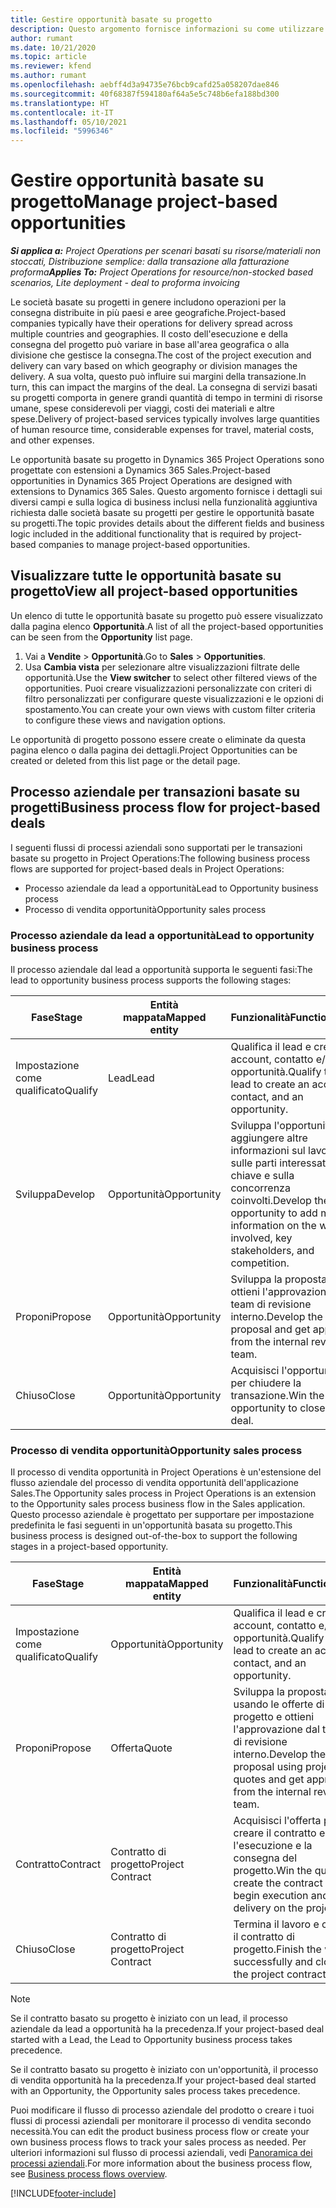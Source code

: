 ```yaml
---
title: Gestire opportunità basate su progetto
description: Questo argomento fornisce informazioni su come utilizzare le opportunità correlate ai progetti.
author: rumant
ms.date: 10/21/2020
ms.topic: article
ms.reviewer: kfend
ms.author: rumant
ms.openlocfilehash: aebff4d3a94735e76bcb9cafd25a058207dae846
ms.sourcegitcommit: 40f68387f594180af64a5e5c748b6efa188bd300
ms.translationtype: HT
ms.contentlocale: it-IT
ms.lasthandoff: 05/10/2021
ms.locfileid: "5996346"
---
```

# <a name="manage-project-based-opportunities"></a><span data-ttu-id="2403f-103">Gestire opportunità basate su progetto</span><span class="sxs-lookup"><span data-stu-id="2403f-103">Manage project-based opportunities</span></span>

<span data-ttu-id="2403f-104">_**Si applica a:** Project Operations per scenari basati su risorse/materiali non stoccati, Distribuzione semplice: dalla transazione alla fatturazione proforma_</span><span class="sxs-lookup"><span data-stu-id="2403f-104">_**Applies To:** Project Operations for resource/non-stocked based scenarios, Lite deployment - deal to proforma invoicing_</span></span>

<span data-ttu-id="2403f-105">Le società basate su progetti in genere includono operazioni per la consegna distribuite in più paesi e aree geografiche.</span><span class="sxs-lookup"><span data-stu-id="2403f-105">Project-based companies typically have their operations for delivery spread across multiple countries and geographies.</span></span> <span data-ttu-id="2403f-106">Il costo dell'esecuzione e della consegna del progetto può variare in base all'area geografica o alla divisione che gestisce la consegna.</span><span class="sxs-lookup"><span data-stu-id="2403f-106">The cost of the project execution and delivery can vary  based on which geography or division manages the delivery.</span></span> <span data-ttu-id="2403f-107">A sua volta, questo può influire sui margini della transazione.</span><span class="sxs-lookup"><span data-stu-id="2403f-107">In turn, this can impact the margins of the deal.</span></span> <span data-ttu-id="2403f-108">La consegna di servizi basati su progetti comporta in genere grandi quantità di tempo in termini di risorse umane, spese considerevoli per viaggi, costi dei materiali e altre spese.</span><span class="sxs-lookup"><span data-stu-id="2403f-108">Delivery of project-based services typically involves large quantities of human resource time, considerable expenses for travel, material costs, and other expenses.</span></span>

<span data-ttu-id="2403f-109">Le opportunità basate su progetto in Dynamics 365 Project Operations sono progettate con estensioni a Dynamics 365 Sales.</span><span class="sxs-lookup"><span data-stu-id="2403f-109">Project-based opportunities in Dynamics 365 Project Operations are designed with extensions to Dynamics 365 Sales.</span></span> <span data-ttu-id="2403f-110">Questo argomento fornisce i dettagli sui diversi campi e sulla logica di business inclusi nella funzionalità aggiuntiva richiesta dalle società basate su progetti per gestire le opportunità basate su progetti.</span><span class="sxs-lookup"><span data-stu-id="2403f-110">The topic provides details about the different fields and business logic included in the additional functionality that is required by project-based companies to manage project-based opportunities.</span></span>

## <a name="view-all-project-based-opportunities"></a><span data-ttu-id="2403f-111">Visualizzare tutte le opportunità basate su progetto</span><span class="sxs-lookup"><span data-stu-id="2403f-111">View all project-based opportunities</span></span>

<span data-ttu-id="2403f-112">Un elenco di tutte le opportunità basate su progetto può essere visualizzato dalla pagina elenco **Opportunità**.</span><span class="sxs-lookup"><span data-stu-id="2403f-112">A list of all the project-based opportunities can be seen from the **Opportunity** list page.</span></span> 

1. <span data-ttu-id="2403f-113">Vai a **Vendite** > **Opportunità**.</span><span class="sxs-lookup"><span data-stu-id="2403f-113">Go to **Sales** > **Opportunities**.</span></span>
2. <span data-ttu-id="2403f-114">Usa **Cambia vista** per selezionare altre visualizzazioni filtrate delle opportunità.</span><span class="sxs-lookup"><span data-stu-id="2403f-114">Use the **View switcher** to select other filtered views of the opportunities.</span></span> <span data-ttu-id="2403f-115">Puoi creare visualizzazioni personalizzate con criteri di filtro personalizzati per configurare queste visualizzazioni e le opzioni di spostamento.</span><span class="sxs-lookup"><span data-stu-id="2403f-115">You can create your own views with custom filter criteria to configure these views and navigation options.</span></span>

<span data-ttu-id="2403f-116">Le opportunità di progetto possono essere create o eliminate da questa pagina elenco o dalla pagina dei dettagli.</span><span class="sxs-lookup"><span data-stu-id="2403f-116">Project Opportunities can be created or deleted from this list page or the detail page.</span></span>

## <a name="business-process-flow-for-project-based-deals"></a><span data-ttu-id="2403f-117">Processo aziendale per transazioni basate su progetti</span><span class="sxs-lookup"><span data-stu-id="2403f-117">Business process flow for project-based deals</span></span>

<span data-ttu-id="2403f-118">I seguenti flussi di processi aziendali sono supportati per le transazioni basate su progetto in Project Operations:</span><span class="sxs-lookup"><span data-stu-id="2403f-118">The following business process flows are supported for project-based deals in Project Operations:</span></span>

- <span data-ttu-id="2403f-119">Processo aziendale da lead a opportunità</span><span class="sxs-lookup"><span data-stu-id="2403f-119">Lead to Opportunity business process</span></span>
- <span data-ttu-id="2403f-120">Processo di vendita opportunità</span><span class="sxs-lookup"><span data-stu-id="2403f-120">Opportunity sales process</span></span>

### <a name="lead-to-opportunity-business-process"></a><span data-ttu-id="2403f-121">Processo aziendale da lead a opportunità</span><span class="sxs-lookup"><span data-stu-id="2403f-121">Lead to opportunity business process</span></span> 
<span data-ttu-id="2403f-122">Il processo aziendale dal lead a opportunità supporta le seguenti fasi:</span><span class="sxs-lookup"><span data-stu-id="2403f-122">The lead to opportunity business process supports the following stages:</span></span>

| <span data-ttu-id="2403f-123">Fase</span><span class="sxs-lookup"><span data-stu-id="2403f-123">Stage</span></span> | <span data-ttu-id="2403f-124">Entità mappata</span><span class="sxs-lookup"><span data-stu-id="2403f-124">Mapped entity</span></span> | <span data-ttu-id="2403f-125">Funzionalità</span><span class="sxs-lookup"><span data-stu-id="2403f-125">Functionality</span></span> |
| --- | --- | --- |
| <span data-ttu-id="2403f-126">Impostazione come qualificato</span><span class="sxs-lookup"><span data-stu-id="2403f-126">Qualify</span></span> | <span data-ttu-id="2403f-127">Lead</span><span class="sxs-lookup"><span data-stu-id="2403f-127">Lead</span></span> | <span data-ttu-id="2403f-128">Qualifica il lead e crea un account, contatto e/o opportunità.</span><span class="sxs-lookup"><span data-stu-id="2403f-128">Qualify the lead to create an account, contact, and an opportunity.</span></span> |
| <span data-ttu-id="2403f-129">Sviluppa</span><span class="sxs-lookup"><span data-stu-id="2403f-129">Develop</span></span> | <span data-ttu-id="2403f-130">Opportunità</span><span class="sxs-lookup"><span data-stu-id="2403f-130">Opportunity</span></span> | <span data-ttu-id="2403f-131">Sviluppa l'opportunità per aggiungere altre informazioni sul lavoro, sulle parti interessate chiave e sulla concorrenza coinvolti.</span><span class="sxs-lookup"><span data-stu-id="2403f-131">Develop the opportunity to add more information on the work involved, key stakeholders, and competition.</span></span> |
| <span data-ttu-id="2403f-132">Proponi</span><span class="sxs-lookup"><span data-stu-id="2403f-132">Propose</span></span> | <span data-ttu-id="2403f-133">Opportunità</span><span class="sxs-lookup"><span data-stu-id="2403f-133">Opportunity</span></span> | <span data-ttu-id="2403f-134">Sviluppa la proposta e ottieni l'approvazione dal team di revisione interno.</span><span class="sxs-lookup"><span data-stu-id="2403f-134">Develop the proposal and get approval from the internal review team.</span></span> |
| <span data-ttu-id="2403f-135">Chiuso</span><span class="sxs-lookup"><span data-stu-id="2403f-135">Close</span></span> | <span data-ttu-id="2403f-136">Opportunità</span><span class="sxs-lookup"><span data-stu-id="2403f-136">Opportunity</span></span> | <span data-ttu-id="2403f-137">Acquisisci l'opportunità per chiudere la transazione.</span><span class="sxs-lookup"><span data-stu-id="2403f-137">Win the opportunity to close the deal.</span></span> |

### <a name="opportunity-sales-process"></a><span data-ttu-id="2403f-138">Processo di vendita opportunità</span><span class="sxs-lookup"><span data-stu-id="2403f-138">Opportunity sales process</span></span>
<span data-ttu-id="2403f-139">Il processo di vendita opportunità in Project Operations è un'estensione del flusso aziendale del processo di vendita opportunità dell'applicazione Sales.</span><span class="sxs-lookup"><span data-stu-id="2403f-139">The Opportunity sales process in Project Operations is an extension to the Opportunity sales process business flow in the Sales application.</span></span> <span data-ttu-id="2403f-140">Questo processo aziendale è progettato per supportare per impostazione predefinita le fasi seguenti in un'opportunità basata su progetto.</span><span class="sxs-lookup"><span data-stu-id="2403f-140">This business process is designed out-of-the-box to support the following stages in a project-based opportunity.</span></span>

| <span data-ttu-id="2403f-141">Fase</span><span class="sxs-lookup"><span data-stu-id="2403f-141">Stage</span></span> | <span data-ttu-id="2403f-142">Entità mappata</span><span class="sxs-lookup"><span data-stu-id="2403f-142">Mapped entity</span></span> | <span data-ttu-id="2403f-143">Funzionalità</span><span class="sxs-lookup"><span data-stu-id="2403f-143">Functionality</span></span> |
| --- | --- | --- |
| <span data-ttu-id="2403f-144">Impostazione come qualificato</span><span class="sxs-lookup"><span data-stu-id="2403f-144">Qualify</span></span> | <span data-ttu-id="2403f-145">Opportunità</span><span class="sxs-lookup"><span data-stu-id="2403f-145">Opportunity</span></span> | <span data-ttu-id="2403f-146">Qualifica il lead e crea un account, contatto e/o opportunità.</span><span class="sxs-lookup"><span data-stu-id="2403f-146">Qualify the lead to create an account, contact, and an opportunity.</span></span> |
| <span data-ttu-id="2403f-147">Proponi</span><span class="sxs-lookup"><span data-stu-id="2403f-147">Propose</span></span> | <span data-ttu-id="2403f-148">Offerta</span><span class="sxs-lookup"><span data-stu-id="2403f-148">Quote</span></span> | <span data-ttu-id="2403f-149">Sviluppa la proposta usando le offerte di progetto e ottieni l'approvazione dal team di revisione interno.</span><span class="sxs-lookup"><span data-stu-id="2403f-149">Develop the proposal using project quotes and get approval from the internal review team.</span></span> |
| <span data-ttu-id="2403f-150">Contratto</span><span class="sxs-lookup"><span data-stu-id="2403f-150">Contract</span></span> | <span data-ttu-id="2403f-151">Contratto di progetto</span><span class="sxs-lookup"><span data-stu-id="2403f-151">Project Contract</span></span> | <span data-ttu-id="2403f-152">Acquisisci l'offerta per creare il contratto e inizia l'esecuzione e la consegna del progetto.</span><span class="sxs-lookup"><span data-stu-id="2403f-152">Win the quote to create the contract and begin execution and delivery on the project.</span></span> |
| <span data-ttu-id="2403f-153">Chiuso</span><span class="sxs-lookup"><span data-stu-id="2403f-153">Close</span></span> | <span data-ttu-id="2403f-154">Contratto di progetto</span><span class="sxs-lookup"><span data-stu-id="2403f-154">Project Contract</span></span> | <span data-ttu-id="2403f-155">Termina il lavoro e chiudi il contratto di progetto.</span><span class="sxs-lookup"><span data-stu-id="2403f-155">Finish the work successfully and close the project contract.</span></span> |

> [!NOTE]
> <span data-ttu-id="2403f-156">Se il contratto basato su progetto è iniziato con un lead, il processo aziendale da lead a opportunità ha la precedenza.</span><span class="sxs-lookup"><span data-stu-id="2403f-156">If your project-based deal started with a Lead, the Lead to Opportunity business process takes precedence.</span></span>
>
> <span data-ttu-id="2403f-157">Se il contratto basato su progetto è iniziato con un'opportunità, il processo di vendita opportunità ha la precedenza.</span><span class="sxs-lookup"><span data-stu-id="2403f-157">If your project-based deal started with an Opportunity, the Opportunity sales process takes precedence.</span></span>

<span data-ttu-id="2403f-158">Puoi modificare il flusso di processo aziendale del prodotto o creare i tuoi flussi di processi aziendali per monitorare il processo di vendita secondo necessità.</span><span class="sxs-lookup"><span data-stu-id="2403f-158">You can edit the product business process flow or create your own business process flows to track your sales process as needed.</span></span> <span data-ttu-id="2403f-159">Per ulteriori informazioni sul flusso di processi aziendali, vedi [Panoramica dei processi aziendali](/dynamics365/customerengagement/on-premises/customize/business-process-flows-overview).</span><span class="sxs-lookup"><span data-stu-id="2403f-159">For more information about the business process flow, see [Business process flows overview](/dynamics365/customerengagement/on-premises/customize/business-process-flows-overview).</span></span>


[!INCLUDE[footer-include](../includes/footer-banner.md)]